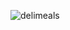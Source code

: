 ![delimeals](https://user-images.githubusercontent.com/46563828/114350965-cb799880-9b1e-11eb-9f5c-3719620ac69c.gif)
